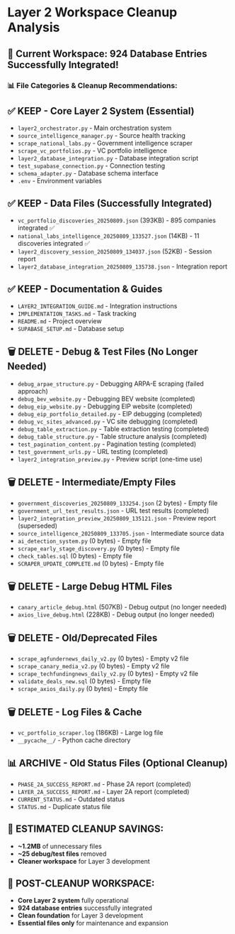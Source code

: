 # Layer 2 Workspace Cleanup Analysis

## 🎯 Current Workspace: 924 Database Entries Successfully Integrated!

### 📊 File Categories & Cleanup Recommendations:

## ✅ KEEP - Core Layer 2 System (Essential)
- `layer2_orchestrator.py` - Main orchestration system
- `source_intelligence_manager.py` - Source health tracking  
- `scrape_national_labs.py` - Government intelligence scraper
- `scrape_vc_portfolios.py` - VC portfolio intelligence
- `layer2_database_integration.py` - Database integration script
- `test_supabase_connection.py` - Connection testing
- `schema_adapter.py` - Database schema interface
- `.env` - Environment variables

## ✅ KEEP - Data Files (Successfully Integrated)
- `vc_portfolio_discoveries_20250809.json` (393KB) - 895 companies integrated ✅
- `national_labs_intelligence_20250809_133527.json` (14KB) - 11 discoveries integrated ✅
- `layer2_discovery_session_20250809_134037.json` (52KB) - Session report
- `layer2_database_integration_20250809_135738.json` - Integration report

## ✅ KEEP - Documentation & Guides
- `LAYER2_INTEGRATION_GUIDE.md` - Integration instructions
- `IMPLEMENTATION_TASKS.md` - Task tracking
- `README.md` - Project overview
- `SUPABASE_SETUP.md` - Database setup

## 🗑️ DELETE - Debug & Test Files (No Longer Needed)
- `debug_arpae_structure.py` - Debugging ARPA-E scraping (failed approach)
- `debug_bev_website.py` - Debugging BEV website (completed)
- `debug_eip_website.py` - Debugging EIP website (completed)
- `debug_eip_portfolio_detailed.py` - EIP debugging (completed)
- `debug_vc_sites_advanced.py` - VC site debugging (completed)
- `debug_table_extraction.py` - Table extraction testing (completed)
- `debug_table_structure.py` - Table structure analysis (completed)
- `test_pagination_content.py` - Pagination testing (completed)
- `test_government_urls.py` - URL testing (completed)
- `layer2_integration_preview.py` - Preview script (one-time use)

## 🗑️ DELETE - Intermediate/Empty Files
- `government_discoveries_20250809_133254.json` (2 bytes) - Empty file
- `government_url_test_results.json` - URL test results (completed)
- `layer2_integration_preview_20250809_135121.json` - Preview report (superseded)
- `source_intelligence_20250809_133705.json` - Intermediate source data
- `ai_detection_system.py` (0 bytes) - Empty file
- `scrape_early_stage_discovery.py` (0 bytes) - Empty file
- `check_tables.sql` (0 bytes) - Empty file
- `SCRAPER_UPDATE_COMPLETE.md` (0 bytes) - Empty file

## 🗑️ DELETE - Large Debug HTML Files
- `canary_article_debug.html` (507KB) - Debug output (no longer needed)
- `axios_live_debug.html` (228KB) - Debug output (no longer needed)

## 🗑️ DELETE - Old/Deprecated Files
- `scrape_agfundernews_daily_v2.py` (0 bytes) - Empty v2 file
- `scrape_canary_media_v2.py` (0 bytes) - Empty v2 file  
- `scrape_techfundingnews_daily_v2.py` (0 bytes) - Empty v2 file
- `validate_deals_new.sql` (0 bytes) - Empty file
- `scrape_axios_daily.py` (0 bytes) - Empty file

## 🗑️ DELETE - Log Files & Cache
- `vc_portfolio_scraper.log` (186KB) - Large log file
- `__pycache__/` - Python cache directory

## 📊 ARCHIVE - Old Status Files (Optional Cleanup)
- `PHASE_2A_SUCCESS_REPORT.md` - Phase 2A report (completed)
- `LAYER_2A_SUCCESS_REPORT.md` - Layer 2A report (completed)
- `CURRENT_STATUS.md` - Outdated status
- `STATUS.md` - Duplicate status file

## 🔧 ESTIMATED CLEANUP SAVINGS:
- **~1.2MB** of unnecessary files
- **~25 debug/test files** removed
- **Cleaner workspace** for Layer 3 development

## 🎯 POST-CLEANUP WORKSPACE:
- **Core Layer 2 system** fully operational
- **924 database entries** successfully integrated
- **Clean foundation** for Layer 3 development
- **Essential files only** for maintenance and expansion
